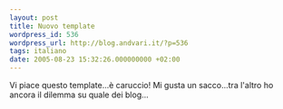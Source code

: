 ```yaml
---
layout: post
title: Nuovo template
wordpress_id: 536
wordpress_url: http://blog.andvari.it/?p=536
tags: italiano
date: 2005-08-23 15:32:26.000000000 +02:00
---
```

Vi piace questo template...è caruccio! Mi gusta un sacco...tra l'altro ho ancora il dilemma su quale dei blog...
